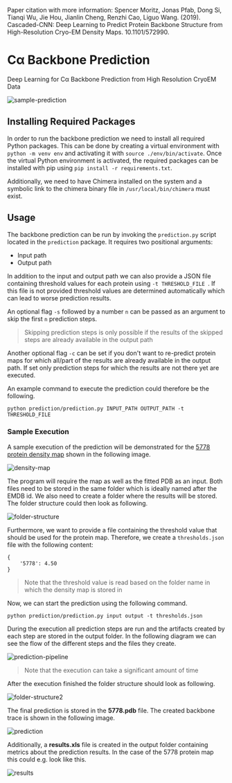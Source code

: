 Paper citation with more information: Spencer Moritz, Jonas Pfab, Dong Si, Tianqi Wu, Jie Hou, Jianlin Cheng, Renzhi Cao, Liguo Wang. (2019). Cascaded-CNN: Deep Learning to Predict Protein Backbone Structure from High-Resolution Cryo-EM Density Maps. 10.1101/572990.

# Cα Backbone Prediction
Deep Learning for Cα Backbone Prediction from High Resolution CryoEM Data

<img src="https://i.ibb.co/pQbMPrW/sample-prediction.png" alt="sample-prediction" border="0">

## Installing Required Packages
In order to run the backbone prediction we need to install all required Python packages.
This can be done by creating a virtual environment with `python -m venv env` and activating it with `source ./env/bin/activate`. Once the virtual Python environment is activated, the required packages can be installed with pip using `pip install -r requirements.txt`.

Additionally, we need to have Chimera installed on the system and a symbolic link to the chimera binary file in `/usr/local/bin/chimera` must exist.

## Usage
The backbone prediction can be run by invoking the `prediction.py` script located in the `prediction` package. It requires two positional arguments:

* Input path
* Output path

In addition to the input and output path we can also provide a JSON file containing threshold values for each protein using `-t THRESHOLD_FILE `. If this file is not provided threshold values are determined automatically which can lead to worse prediction results.

An optional flag `-s` followed by a number `n` can be passed as an argument to skip the first `n` prediction steps.
> Skipping prediction steps is only possible if the results of the skipped steps are already available in the output path

Another optional flag `-c` can be set if you don't want to re-predict protein maps for which all/part of the results are already available in the output path. If set only prediction steps for which the results are not there yet are executed.

An example command to execute the prediction could therefore be the following.

`python prediction/prediction.py INPUT_PATH OUTPUT_PATH -t THRESHOLD_FILE`

### Sample Execution
A sample execution of the prediction will be demonstrated for the [5778 protein density map](https://www.emdataresource.org/EMD-5778) shown in the following image.

<img src="https://i.ibb.co/XtbqC9z/density-map.png" alt="density-map" border="0">

The program will require the map as well as the fitted PDB as an input. Both files need to be stored in the same folder which is ideally named after the EMDB id. We also need to create a folder where the results will be stored. The folder structure could then look as following.

<img src="https://i.ibb.co/V9f3tJ4/folder-structure.png" alt="folder-structure" border="0">

Furthermore, we want to provide a file containing the threshold value that should be used for the protein map. Therefore, we create a `thresholds.json` file with the following content:

```
{
	'5778': 4.50
}
```

> Note that the threshold value is read based on the folder name in which the density map is stored in

Now, we can start the prediction using the following command.

`python prediction/prediction.py input output -t thresholds.json`

During the execution all prediction steps are run and the artifacts created by each step are stored in the output folder. In the following diagram we can see the flow of the different steps and the files they create.

<img src="https://i.ibb.co/w0DWq2M/prediction-pipeline.png" alt="prediction-pipeline" border="0">

> Note that the execution can take a significant amount of time

After the execution finished the folder structure should look as following.

<img src="https://i.ibb.co/nfRRgjH/folder-structure2.png" alt="folder-structure2" border="0">

The final prediction is stored in the **5778.pdb** file. The created backbone trace is shown in the following image.

<img src="https://i.ibb.co/hsq9VW5/prediction.png" alt="prediction" border="0">

Additionally, a **results.xls** file is created in the output folder containing metrics about the prediction results. In the case of the 5778 protein map this could e.g. look like this.

<img src="https://i.ibb.co/37HCVtm/results.png" alt="results" border="0">
